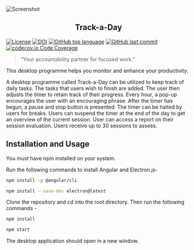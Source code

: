 ![Screenshot](https://github.com/vishalsh94/trackaday/blob/main/images/screenshot.jpg?raw=true)


<h2 align="center">Track-a-Day</h2>

<!--<a href="https://github.com/arnab-95/se-group38-hw/actions"><img alt="Build Status" src="https://github.com/arnab-95/se-group38-hw/workflows/build/badge.svg"></a> -->

<!--[![Github](https://img.shields.io/badge/language-python-red.svg)](https://docs.python.org/3/)-->

<a href="https://github.com/vishalsh94/se-group38-hw/blob/main/LICENSE"><img alt="License" src="https://img.shields.io/github/license/vishalsh94/trackaday"></a> [![DOI](https://zenodo.org/badge/528539896.svg)](https://zenodo.org/badge/latestdoi/528539896) [![GitHub top language](https://img.shields.io/github/languages/top/vishalsh94/trackaday)](https://docs.python.org/3/) [![GitHub last commit](https://img.shields.io/github/last-commit/vishalsh94/trackaday)](https://github.com/vishalsh94/trackaday/commits/main) [![codecov.io Code Coverage](https://img.shields.io/codecov/c/github/vishalsh94/trackaday.svg?maxAge=2592000)](https://codecov.io/github/vishalsh94/trackaday?branch=master)


> “Your accountability partner for focused work.”



This desktop programme helps you monitor and enhance your productivity.

A desktop programme called Track-a-Day can be utilized to keep track of daily tasks. The tasks that users wish to finish are added.
The user then adjusts the timer to retain track of their progress. Every hour, a pop-up encourages the user with an encouraging phrase. After the timer has begun, a pause and stop button is presented. The timer can be halted by users for breaks. Users can suspend the timer at the end of the day to get an overview of the current session.
User can access a report on their session evaluation. Users receive up to 30 sessions to assess.


## Installation and Usage

You must have npm installed on your system. 

Run the following commands to install Angular and Electron.js- 

```sh
npm install -g @angular/cli
```
```sh
npm install --save-dev electron@latest
```

Clone the repository and cd into the root directory. Then run the following commands - 
```sh
npm install
```
```sh
npm start
```
The desktop application should open in a new window.
